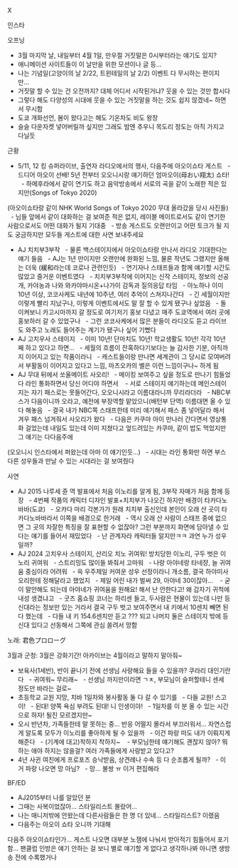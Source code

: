 


X



인스타

오프닝
- 3월 마지막 날, 내일부터 4월 1일, 만우절 거짓말은 0시부터라는 얘기도 있지?
- 애니메이션 사이트들이 이 날만을 위한 모션이나 글 등...
- 나는 기념일(고양이의 날 2/22, 트윈테일의 날 2/2) 이벤트 다 무시하는 편이지만... 
- 거짓말 할 수 있는 건 오전까지? 대체 어디서 시작된거냐? 웃을 수 있는 것만 합시다
- 그렇다 해도 다양성의 시대에 웃을 수 있는 거짓말을 하는 것도 쉽지 않겠네~ 하면서 무시함
- 도쿄 개화선언, 봄이 왔다고는 해도 기온차도 비도 왕창
- 슬슬 다운자켓 넣어버릴까 싶지만 그래도 밤엔 추우니 목도리 정도는 아직 가지고 다닐듯

근황
- 5/11, 12 킹 슈퍼라이브, 출연자 라디오에서의 행사, 다음주에 아오이쇼타 게스트
  - 드디어 아오이 선배! 5년 전부터 오오니시랑 얘기하던 엄마오이(母おい翔太) 쇼타!
  - 하메후라에서 같이 연기도 하고 음악방송에서 서로의 곡을 같이 노래한 적은 있지만(Songs of Tokyo 2020) 














(아오이쇼타랑 같이 NHK World Songs of Tokyo 2020 무대 올라갔을 당시 사진들)
  - 님들 앞에서 같이 대화하는 걸 보여준 적은 없지, 레이블 메이트로서도 같이 연기한 사람으로서도 어떤 대화가 될지 기대중
  - 방송 게스트도 오랜만이고 어떤 토크가 될 지도 궁금하지만 모두들 게스트에 대한 사연 보내주세요
- AJ 치치부3부작
  - 물론 백스테이지에서 아오이쇼타랑 만나서 라디오 기대한다는 얘기 들음
  - AJ는 1년 만이지만 오랜만에 완화된 느낌, 물론 작년도 그랬지만 올해는 더욱 (緩和라는데 코로나 관련인듯)
  - 연기자나 스태프들과 함께 얘기할 시간도 많았고 즐거운 이벤트였다
  - 치치부3부작에 이어지는 신작 스테이지, 정보의 선공개, 카야농과 나와 와카야마시온+나가이 감독과 질의응답 타임
  - 아노하나 이미 10년 이상, 코코사케도 내년에 10주년, 여러 추억이 스쳐지나간다
  - 긴 세월이지만 이렇게 빨리 지났구나, 이렇게 이벤트에서도 말 잘 할 수 있게 됐구나 싶었음
  - 돌이켜보니 카고시마까지 갈 정도로 여기저기 홍보 다녔고 매주 도쿄역에서 여러 곳에 홍보하러 갈 수 있었구나
  - 그런 코코사케에서 많은 분들이 라디오도 듣고 라이브도 와주고 노래도 들어주는 계기가 됐구나 싶어 기뻤다
- AJ 고치우사 스테이지
  - 이미 10년! 단마치도 10년! 학교생활도 10년! 각각 10년째 하고 있다고 하면...
  - 세월의 흐름이 잔혹하다기보다는 늘 감사한 기분, 아직까지 이어지고 있는 작품이라니
  - 캐스트들이랑 만나면 세계관이 그 당시로 모여버려서 부활동이 이어지고 있다고 느낌, 마츠오카의 벨은 이런 느낌이구나~ 하게 됨
- AJ 무대 뒤에서 쏘울메이트 사오리!
  - 메이킹 보여주고 싶을 정도로 만나기 힘들었다 라인 통화하면서 당신 어디야 하면서 
  - 서로 스테이지 얘기하는데 메인스테이지는 자기 패스로는 못들어간다, 오오니시라고 이름대라니까 무리라더라
  - NBC부스가 다음이니까 오라고, 예전에 부장역할 맡았으니(배턴부 단역) 이름대면 올 수 있다 해놓음
  - 결국 내가 NBC쪽 스태프한테 미리 얘기해서 패스 좀 넣어달라 해서 겨우 패스 넘겨줘서 사오리가 왔다
  - 다음은 카쿠마 아이 만나러 간다면서 영상통화 걸었는데 내일도 있는데 이미 지쳤다고 엎드려있는 카쿠마, 같이 밥도 먹었지만 그 얘기는 다다음주에




(오오니시 인스타에서 퍼왔는데 아마 이 얘기인듯...)
  - 시대는 라인 통화만 하면 부스 다른 성우들과 만날 수 있는 시대라는 걸 보여줬다

사연
- AJ 2015 나루세 쥰 역 발표에서 처음 이노리를 알게 됨, 3부작 자매가 처음 함께 등장
  - 4번째 작품의 캐릭터 디자인 발표+치치부가 나오긴 하지만 배경이 타카다노바바(도쿄)
  - 오카다 마리 각본가가 원래 치치부 출신인데 본인이 오래 산 곳이 타카다노바바라서 이쪽을 배경으로 한거래
  - 역시 오래 산 사람이 스태프 중에 없으면 그 곳의 자잘한 특징을 잘 표현할 수 없잖아? 그런 부분까지 화면에 담아낼 수 있다는 얘기를 들어서 재밌었다
  - 난 관계자라 캐릭터들 알지만ㅋㅋ 과연 누가 성우일까?
- AJ 2024 고치우사 스테이지, 산리오 치노 귀여워! 방치당한 이노리, 구두 벗은 이노리 귀여워
  - 스트리밍도 많이들 봐줘서 고마워
  - 나랑 아야네랑 타네쟝, 늘 귀여움 중심이라 어려워
  - 윽 우주제일 커여운 성우 선정이라니 개소름, 결국 하야미사오리한테 정해달라고 했었지
  - 제일 어린 내가 벌써 29, 아야네 30이잖아... 
  - 굳이 말안해도 되는데 아야네가 귀여움을 원해요! 해서 난 안한다고! 왜 갑자기 귀척에 내성 생겼냐고
  - 굿즈 홈쇼핑 코너는 하리센 들고, 두사람은 현물이 있는데 나만 등신대라는 정보만 있는 거라서 결국 구두 벗고 보여주면서 내 키에서 10센치 빼면 된다 했는데
  - 다들 내 키 154.6센치만 듣고 ??? 되고 나머지 둘은 스테이지 밖에 등신대 있다고 선동해서 그쪽에 관심 쏠려서 망함

노래: 君色プロローグ

3월과 군청: 3월은 강화기간! 아카이브는 4월이라고 말하지 말아줘~
- 보육사(1세반), 반이 끝나기 전에 선생님 사랑해요 들을 수 있을까? 쿠라리 대인기란다
  - 귀여워~ 무리래~
  - 선생님 까지만이라면 ㄱㅊ, 부모님이 슬퍼할테니 센세 정도만 바라는 걸로~
- 초등학교 교원 지망, 치바 1일차와 봉사활동 둘 다 갈 수 있기를
  - 다들 교원! 스고이!
  - 된대! 양쪽 욕심 부려도 된대! 니 인생이야!
  - 1일차를 이 분 올 수 있는 시간으로 하자! 될진 모르겠지만~
- 오시 반년차, 가족들한테 말 못하는 중... 반응 어떨지 몰라서 부끄러워서... 자연스럽게 알도록 모두가 이노리를 좋아하게 될 수 있을까
  - 이건 파랑 떠도 내가 이뤄지게 해준다
  - (기계에 대고)착하지 착하지~ 
  - 부모님한테 얘기해도 괜찮지 않아? 뭐하는 애야 하지는 않을걸? 여러 가족들에게 사랑받고 있다고?
- 4년 사귄 여친에게 프로포즈 승낙받음, 상견례나 수속 등 다 순조롭게 될까?
  - 이거 파랑 나오면 망 아님?
  - 망... 불쌍 ㅠ 이거 편집해라

BF/ED
- AJ2015부터 나를 알았던 분
- 그때는 사복이었잖아... 스타일리스트 몰랐어...
- 나는 매니저밖에 안왔는데 다른사람들은 한 명 더 있네... 스타일리스트? 이랬음
- 다음주는 아오이 쇼타 오니까 기대해

다음주 아오이쇼타인가... 게스트 나오면 대부분 노잼에 나눠서 받아적기 힘들어서 포기함...
팬클럽 인방은 얘기 안하는 걸 보니 별로 얘기할 게 없다고 생각하나봐 아니면 생방송 전에 수록했거나

